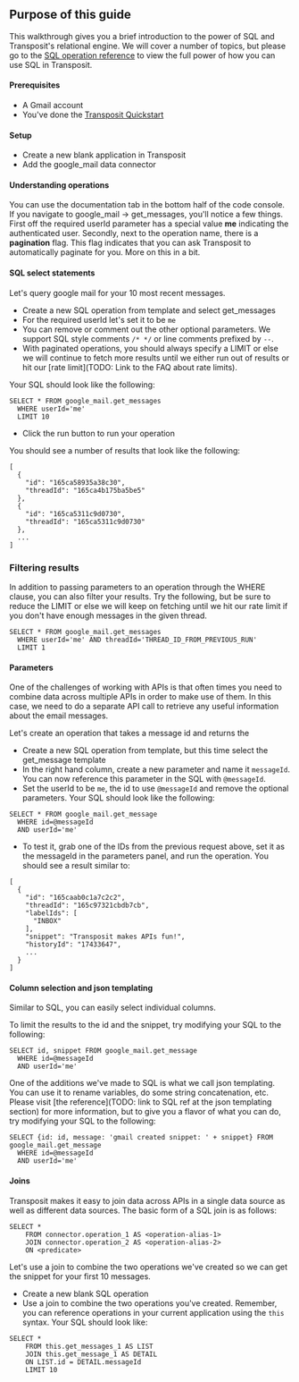 ## Purpose of this guide
This walkthrough gives you a brief introduction to the power of SQL and Transposit's relational engine. We will cover a number of topics, but please go to the [SQL operation reference](TODO) to view the full power of how you can use SQL in Transposit.

#### Prerequisites
- A Gmail account
- You've done the [Transposit Quickstart](TODO)

#### Setup
- Create a new blank application in Transposit
- Add the google_mail data connector

#### Understanding operations
You can use the documentation tab in the bottom half of the code console. If you navigate to google_mail -> get_messages, you'll notice a few things. First off the required userId parameter has a special value __me__ indicating the authenticated user. Secondly, next to the operation name, there is a __pagination__ flag. This flag indicates that you can ask Transposit to automatically paginate for you. More on this in a bit.

#### SQL select statements
Let's query google mail for your 10 most recent messages.
- Create a new SQL operation from template and select get_messages
- For the required userId let's set it to be `me`
- You can remove or comment out the other optional parameters. We support SQL style comments ``/* */`` or line comments prefixed by `--`.
- With paginated operations, you should always specify a LIMIT or else we will continue to fetch more results until we either run out of results or hit our [rate limit](TODO: Link to the FAQ about rate limits).

Your SQL should look like the following:
```
SELECT * FROM google_mail.get_messages
  WHERE userId='me'
  LIMIT 10
```

- Click the run button to run your operation

You should see a number of results that look like the following:
```
[
  {
    "id": "165ca58935a38c30",
    "threadId": "165ca4b175ba5be5"
  },
  {
    "id": "165ca5311c9d0730",
    "threadId": "165ca5311c9d0730"
  },
  ...
]
```

### Filtering results
In addition to passing parameters to an operation through the WHERE clause, you can also filter your results. Try the following, but be sure to reduce the LIMIT or else we will keep on fetching until we hit our rate limit if you don't have enough messages in the given thread.

```
SELECT * FROM google_mail.get_messages
  WHERE userId='me' AND threadId='THREAD_ID_FROM_PREVIOUS_RUN'
  LIMIT 1
```


#### Parameters
One of the challenges of working with APIs is that often times you need to combine data across multiple APIs in order to make use of them. In this case, we need to do a separate API call to retrieve any useful information about the email messages.

Let's create an operation that takes a message id and returns the

- Create a new SQL operation from template, but this time select the get_message template
- In the right hand column, create a new parameter and name it `messageId`. You can now reference this parameter in the SQL with `@messageId`.
- Set the userId to be `me`, the id to use `@messageId` and remove the optional parameters. Your SQL should look like the following:
```
SELECT * FROM google_mail.get_message
  WHERE id=@messageId
  AND userId='me'
```
- To test it, grab one of the IDs from the previous request above, set it as the messageId in the parameters panel, and run the operation. You should see a result similar to:
```
[
  {
    "id": "165caab0c1a7c2c2",
    "threadId": "165c97321cbdb7cb",
    "labelIds": [
      "INBOX"
    ],
    "snippet": "Transposit makes APIs fun!",
    "historyId": "17433647",
    ...
  }
]
```

#### Column selection and json templating
Similar to SQL, you can easily select individual columns.

To limit the results to the id and the snippet, try modifying your SQL to the following:
```
SELECT id, snippet FROM google_mail.get_message
  WHERE id=@messageId
  AND userId='me'
```

One of the additions we've made to SQL is what we call json templating. You can use it to rename variables, do some string concatenation, etc. Please visit [the reference](TODO: link to SQL ref at the json templating section) for more information, but to give you a flavor of what you can do, try modifying your SQL to the following:
```
SELECT {id: id, message: 'gmail created snippet: ' + snippet} FROM google_mail.get_message
  WHERE id=@messageId
  AND userId='me'
```

#### Joins
Transposit makes it easy to join data across APIs in a single data source as well as different data sources. The basic form of a SQL join is as follows:

```
SELECT *
    FROM connector.operation_1 AS <operation-alias-1>
    JOIN connector.operation_2 AS <operation-alias-2>
    ON <predicate>
```

Let's use a join to combine the two operations we've created so we can get the snippet for your first 10 messages.
- Create a new blank SQL operation
- Use a join to combine the two operations you've created. Remember, you can reference operations in your current application using the `this` syntax. Your SQL should look like:

```
SELECT *
    FROM this.get_messages_1 AS LIST
    JOIN this.get_message_1 AS DETAIL
    ON LIST.id = DETAIL.messageId
    LIMIT 10
```
